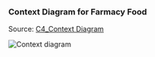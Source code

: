 ### Context Diagram for Farmacy Food

Source: [C4_Context Diagram ](Farmacy-context.puml)

![Context diagram](http://www.plantuml.com/plantuml/proxy?cache=no&src=https://raw.github.com/cornucopious-madlads-arch-katas/arch-katas/blob/main/Farmacy-context.puml)
